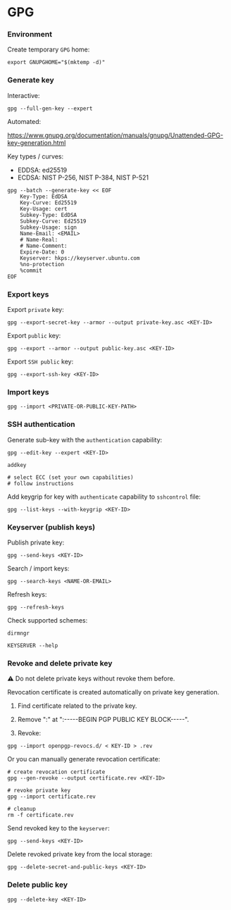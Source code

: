# GPG

### Environment

Create temporary `GPG` home:

```shell
export GNUPGHOME="$(mktemp -d)"
```

### Generate key

Interactive:

```shell
gpg --full-gen-key --expert
```

Automated:

<https://www.gnupg.org/documentation/manuals/gnupg/Unattended-GPG-key-generation.html>

Key types / curves:

- EDDSA: ed25519
- ECDSA: NIST P-256, NIST P-384, NIST P-521

```shell
gpg --batch --generate-key << EOF
    Key-Type: EdDSA
    Key-Curve: Ed25519
    Key-Usage: cert
    Subkey-Type: EdDSA
    Subkey-Curve: Ed25519
    Subkey-Usage: sign
    Name-Email: <EMAIL>
    # Name-Real:
    # Name-Comment:
    Expire-Date: 0
    Keyserver: hkps://keyserver.ubuntu.com
    %no-protection
    %commit
EOF
```

### Export keys

Export `private` key:

```shell
gpg --export-secret-key --armor --output private-key.asc <KEY-ID>
```

Export `public` key:

```shell
gpg --export --armor --output public-key.asc <KEY-ID>
```

Export `SSH public` key:

```shell
gpg --export-ssh-key <KEY-ID>
```

### Import keys

```shell
gpg --import <PRIVATE-OR-PUBLIC-KEY-PATH>
```

### SSH authentication

Generate sub-key with the `authentication` capability:

```shell
gpg --edit-key --expert <KEY-ID>

addkey

# select ECC (set your own capabilities)
# follow instructions
```

Add keygrip for key with `authenticate` capability to `sshcontrol` file:

```shell
gpg --list-keys --with-keygrip <KEY-ID>
```

### Keyserver (publish keys)

Publish private key:

```shell
gpg --send-keys <KEY-ID>
```

Search / import keys:

```shell
gpg --search-keys <NAME-OR-EMAIL>
```

Refresh keys:

```shell
gpg --refresh-keys
```

Check supported schemes:

```shell
dirmngr

KEYSERVER --help
```

### Revoke and delete private key

:warning: Do not delete private keys without revoke them before.

Revocation certificate is created automatically on private key generation.

1. Find certificate related to the private key.

2. Remove ":" at ":-----BEGIN PGP PUBLIC KEY BLOCK-----".

3. Revoke:

```shell
gpg --import openpgp-revocs.d/ < KEY-ID > .rev
```

Or you can manually generate revocation certificate:

```shell
# create revocation certificate
gpg --gen-revoke --output certificate.rev <KEY-ID>

# revoke private key
gpg --import certificate.rev

# cleanup
rm -f certificate.rev
```

Send revoked key to the `keyserver`:

```shell
gpg --send-keys <KEY-ID>
```

Delete revoked private key from the local storage:

```shell
gpg --delete-secret-and-public-keys <KEY-ID>
```

### Delete public key

```shell
gpg --delete-key <KEY-ID>
```
